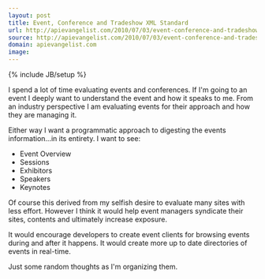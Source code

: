 ```yaml
---
layout: post
title: Event, Conference and Tradeshow XML Standard
url: http://apievangelist.com/2010/07/03/event-conference-and-tradeshow-xml-standard/
source: http://apievangelist.com/2010/07/03/event-conference-and-tradeshow-xml-standard/
domain: apievangelist.com
image: 
---
```

{% include JB/setup %}<p>I spend a lot of time evaluating events and conferences. If I'm going to an event I deeply want to understand the event and how it speaks to me. From an industry perspective I am evaluating events for their approach and how they are managing it.<p></p>
Either way I want a programmatic approach to digesting the events information...in its entirety. I want to see:
<ul class="mainlist">
	<li>Event Overview</li>
	<li>Sessions</li>
	<li>Exhibitors</li>
	<li>Speakers</li>
	<li>Keynotes</li>
</ul>
Of course this derived from my selfish desire to evaluate many sites with less effort. However I think it would help event managers syndicate their sites, contents and ultimately increase exposure.<p></p>
It would encourage developers to create event clients for browsing events during and after it happens. It would create more up to date directories of events in real-time.<p></p>
Just some random thoughts as I'm organizing them.</p>
